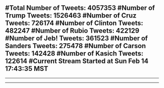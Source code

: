 #Total Number of Tweets: 4057353 
#Number of Trump Tweets: 1526463
#Number of Cruz Tweets: 726174
#Number of Clinton Tweets: 482247
#Number of Rubio Tweets: 422129
#Number of Jeb! Tweets: 361523
#Number of Sanders Tweets: 275478
#Number of Carson Tweets: 142428
#Number of Kasich Tweets: 122614
#Current Stream Started at Sun Feb 14 17:43:35 MST
---
---
---
